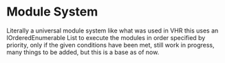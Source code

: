 # Module System

Literally a universal module system like what was used in VHR this uses an IOrderedEnumerable List to execute the modules in order specified by priority, only if the given conditions have been met, still work in progress, many things to be added, but this is a base as of now.
